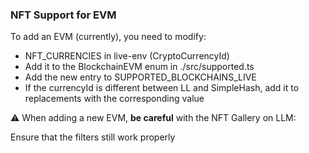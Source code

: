 ### NFT Support for EVM

To add an EVM (currently), you need to modify:

- NFT_CURRENCIES in live-env (CryptoCurrencyId)
- Add it to the BlockchainEVM enum in ./src/supported.ts
- Add the new entry to SUPPORTED_BLOCKCHAINS_LIVE
- If the currencyId is different between LL and SimpleHash, add it to replacements with the corresponding value

⚠️ When adding a new EVM, **be careful** with the NFT Gallery on LLM:

Ensure that the filters still work properly
